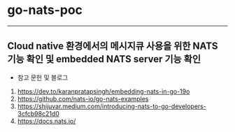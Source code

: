 # go-nats-poc
---
Cloud native 환경에서의 메시지큐 사용을 위한 NATS 기능 확인 및 embedded NATS server 기능 확인
---
- 참고 문헌 및 블로그
1. https://dev.to/karanpratapsingh/embedding-nats-in-go-19o
2. https://github.com/nats-io/go-nats-examples
3. https://shijuvar.medium.com/introducing-nats-to-go-developers-3cfcb98c21d0
4. https://docs.nats.io/
